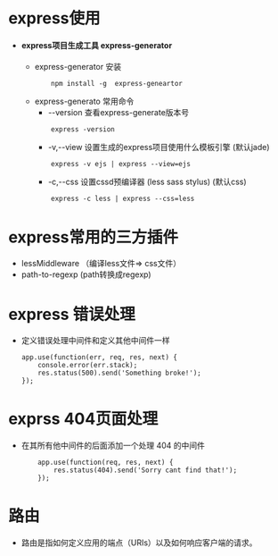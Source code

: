 # express使用
- #### express项目生成工具  express-generator
    - express-generator 安装
        ```
            npm install -g  express-geneartor
        ```
    - express-generato 常用命令
        - --version 查看express-generate版本号
        ```
            express -version
        ```
        - -v,--view 设置生成的express项目使用什么模板引擎 (默认jade)
        ```
            express -v ejs | express --view=ejs
        ```
        - -c,--css 设置cssd预编译器 (less sass stylus) (默认css)
        ```
            express -c less | express --css=less
        ```


# express常用的三方插件
- lessMiddleware （编译less文件=> css文件）
- path-to-regexp  (path转换成regexp)

# express 错误处理
- 定义错误处理中间件和定义其他中间件一样
    ```
    app.use(function(err, req, res, next) {
        console.error(err.stack);
        res.status(500).send('Something broke!');
    });
    ```
# exprss 404页面处理
- 在其所有他中间件的后面添加一个处理 404 的中间件
    ```
        app.use(function(req, res, next) {
            res.status(404).send('Sorry cant find that!');
        });
    ```

# 路由
- 路由是指如何定义应用的端点（URIs）以及如何响应客户端的请求。      